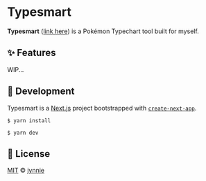 # Typesmart

**Typesmart** ([link here]()) is a Pokémon Typechart tool built for myself.

## ✨ Features

WIP...

## 🔨 Development

Typesmart is a [Next.js](https://nextjs.org/) project bootstrapped with [`create-next-app`](https://github.com/vercel/next.js/tree/canary/packages/create-next-app).

```
$ yarn install
```

```
$ yarn dev
```

## 📄 License

[MIT](https://github.com/jynnie/typesmart/blob/main/LICENSE) © [jynnie](https://github.com/jynnie)
